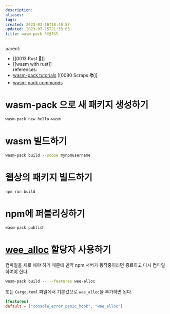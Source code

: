 ```yaml
---
description:
aliases: 
tags: 
created: 2023-03-16T18:40:57
updated: 2023-07-15T21:33:03
title: wasm-pack 사용하기
---
```

parent:
- [[0013 Rust 🦀]]
- [[wasm with rust]]  
references:
- [wasm-pack tutorials](https://rustwasm.github.io/docs/wasm-pack/introduction.html) [[0080 Scraps 📚]]
- [wasm-pack commands](https://rustwasm.github.io/docs/wasm-pack/commands/index.html) 

# wasm-pack 으로 새 패키지 생성하기

```sh
wasm-pack new hello-wasm
```

# wasm 빌드하기

```sh
wasm-pack build --scope mynpmusername
```

# 웹상의 패키지 빌드하기

```sh
npm run build
```

# npm에 퍼블리싱하기

```sh
wasm-pack publish
```

# [wee_alloc](https://rustwasm.github.io/docs/wasm-pack/tutorials/npm-browser-packages/template-deep-dive/wee_alloc.html#wee_alloc) 할당자 사용하기

컴파일을 새로 해야 하기 때문에 만약 npm 서버가 동작중이라면 종료하고 다시 컴파일 하여야 한다.

```sh
wasm-pack build -- --features wee-alloc
```

또는 `Cargo.toml` 파일에서 기본값으로 `wee_alloc`을 추가하면 된다.

```toml
[features]
default = ["console_error_panic_hook", "wee_alloc"]
```
